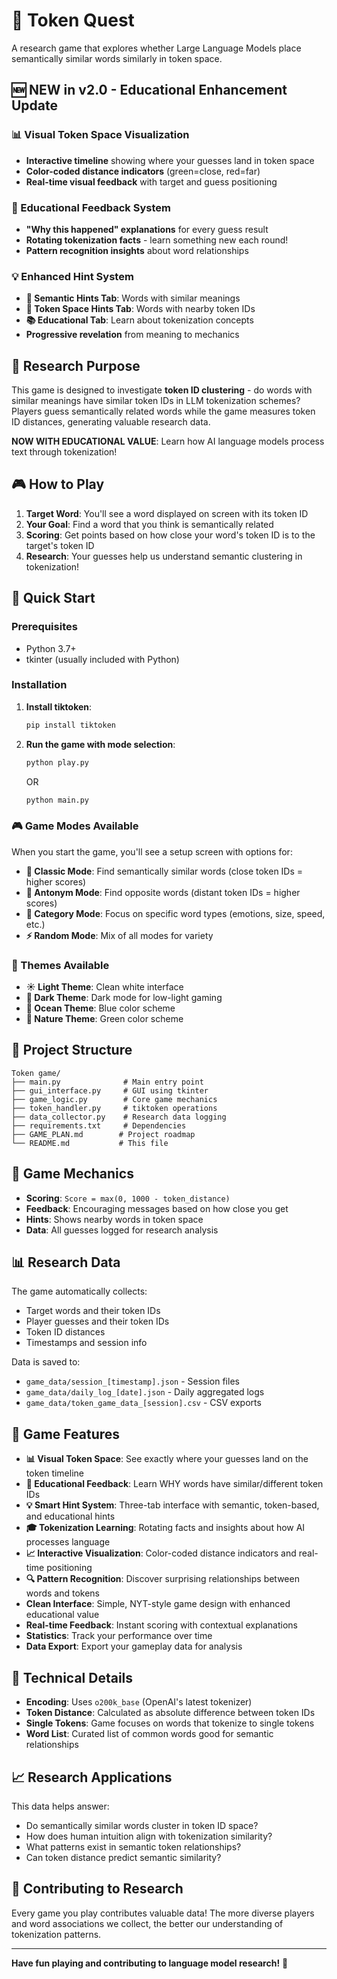 # 🎯 Token Quest

A research game that explores whether Large Language Models place semantically similar words similarly in token space.

## 🆕 NEW in v2.0 - Educational Enhancement Update

### 📊 Visual Token Space Visualization
- **Interactive timeline** showing where your guesses land in token space
- **Color-coded distance indicators** (green=close, red=far)
- **Real-time visual feedback** with target and guess positioning

### 🧠 Educational Feedback System  
- **"Why this happened" explanations** for every guess result
- **Rotating tokenization facts** - learn something new each round!
- **Pattern recognition insights** about word relationships

### 💡 Enhanced Hint System
- **🧠 Semantic Hints Tab**: Words with similar meanings
- **🔢 Token Space Hints Tab**: Words with nearby token IDs  
- **📚 Educational Tab**: Learn about tokenization concepts
- **Progressive revelation** from meaning to mechanics

## 🔬 Research Purpose

This game is designed to investigate **token ID clustering** - do words with similar meanings have similar token IDs in LLM tokenization schemes? Players guess semantically related words while the game measures token ID distances, generating valuable research data.

**NOW WITH EDUCATIONAL VALUE**: Learn how AI language models process text through tokenization!

## 🎮 How to Play

1. **Target Word**: You'll see a word displayed on screen with its token ID
2. **Your Goal**: Find a word that you think is semantically related 
3. **Scoring**: Get points based on how close your word's token ID is to the target's token ID
4. **Research**: Your guesses help us understand semantic clustering in tokenization!

## 🚀 Quick Start

### Prerequisites
- Python 3.7+
- tkinter (usually included with Python)

### Installation

1. **Install tiktoken**:
   ```bash
   pip install tiktoken
   ```

2. **Run the game with mode selection**:
   ```bash
   python play.py
   ```
   OR
   ```bash
   python main.py
   ```

### 🎮 Game Modes Available

When you start the game, you'll see a setup screen with options for:

- **🎯 Classic Mode**: Find semantically similar words (close token IDs = higher scores)
- **🔄 Antonym Mode**: Find opposite words (distant token IDs = higher scores)  
- **📂 Category Mode**: Focus on specific word types (emotions, size, speed, etc.)
- **⚡ Random Mode**: Mix of all modes for variety

### 🎨 Themes Available

- **☀️ Light Theme**: Clean white interface
- **🌙 Dark Theme**: Dark mode for low-light gaming
- **💙 Ocean Theme**: Blue color scheme
- **🌿 Nature Theme**: Green color scheme

## 📁 Project Structure

```
Token game/
├── main.py              # Main entry point
├── gui_interface.py     # GUI using tkinter
├── game_logic.py        # Core game mechanics
├── token_handler.py     # tiktoken operations
├── data_collector.py    # Research data logging
├── requirements.txt     # Dependencies
├── GAME_PLAN.md        # Project roadmap
└── README.md           # This file
```

## 🧠 Game Mechanics

- **Scoring**: `Score = max(0, 1000 - token_distance)`
- **Feedback**: Encouraging messages based on how close you get
- **Hints**: Shows nearby words in token space
- **Data**: All guesses logged for research analysis

## 📊 Research Data

The game automatically collects:
- Target words and their token IDs
- Player guesses and their token IDs  
- Token ID distances
- Timestamps and session info

Data is saved to:
- `game_data/session_[timestamp].json` - Session files
- `game_data/daily_log_[date].json` - Daily aggregated logs
- `game_data/token_game_data_[session].csv` - CSV exports

## 🎯 Game Features

- **📊 Visual Token Space**: See exactly where your guesses land on the token timeline
- **🧠 Educational Feedback**: Learn WHY words have similar/different token IDs
- **💡 Smart Hint System**: Three-tab interface with semantic, token-based, and educational hints
- **🎓 Tokenization Learning**: Rotating facts and insights about how AI processes language
- **📈 Interactive Visualization**: Color-coded distance indicators and real-time positioning
- **🔍 Pattern Recognition**: Discover surprising relationships between words and tokens
- **Clean Interface**: Simple, NYT-style game design with enhanced educational value
- **Real-time Feedback**: Instant scoring with contextual explanations
- **Statistics**: Track your performance over time
- **Data Export**: Export your gameplay data for analysis

## 🔧 Technical Details

- **Encoding**: Uses `o200k_base` (OpenAI's latest tokenizer)
- **Token Distance**: Calculated as absolute difference between token IDs
- **Single Tokens**: Game focuses on words that tokenize to single tokens
- **Word List**: Curated list of common words good for semantic relationships

## 📈 Research Applications

This data helps answer:
- Do semantically similar words cluster in token ID space?
- How does human intuition align with tokenization similarity?
- What patterns exist in semantic token relationships?
- Can token distance predict semantic similarity?

## 🤝 Contributing to Research

Every game you play contributes valuable data! The more diverse players and word associations we collect, the better our understanding of tokenization patterns.

---

**Have fun playing and contributing to language model research!** 🚀 